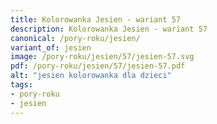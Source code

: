 ```yaml
---
title: Kolorowanka Jesien - wariant 57
description: Kolorowanka Jesien - wariant 57
canonical: /pory-roku/jesien/
variant_of: jesien
image: /pory-roku/jesien/57/jesien-57.svg
pdf: /pory-roku/jesien/57/jesien-57.pdf
alt: "jesien kolorowanka dla dzieci"
tags:
- pory-roku
- jesien
---
```

